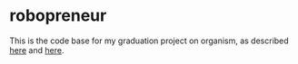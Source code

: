 # robopreneur

This is the code base for my graduation project on organism, as described [here](https://www.linkedin.com/pulse/why-im-building-robotic-entrepreneur-tom-rijntjes) and [here](http://blog.tomrijntjes.nl/tagged/SOE).
